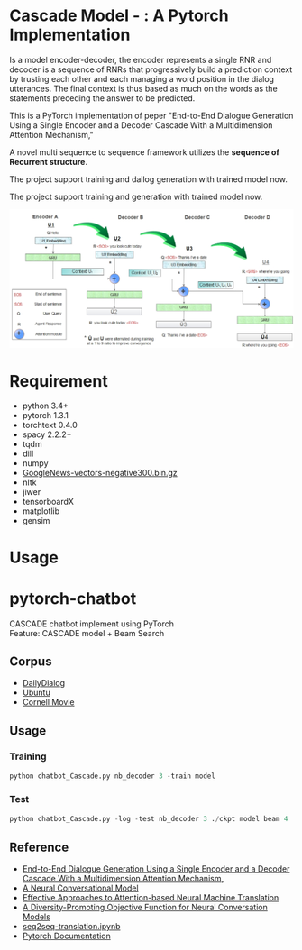 #  Cascade Model - : A Pytorch Implementation
Is a model encoder-decoder, the encoder represents a single
RNR and decoder is a sequence of RNRs that progressively build a prediction context by trusting each other and each managing a word position in the dialog utterances. The final context is thus based as much on the words as the statements preceding the answer to be predicted.

This is a PyTorch implementation of peper "End-to-End Dialogue Generation Using a Single Encoder and a Decoder Cascade With a Multidimension Attention Mechanism,"


A novel multi sequence to sequence framework utilizes the **sequence of Recurrent structure**.

The project support training and dailog generation with trained model now.

The project support training and generation with trained model now.
<p align="center">
<img src="https://github.com/belainine/Cascade/blob/main/Cascade1.jpg" width="600">
  
# Requirement
- python 3.4+
- pytorch 1.3.1
- torchtext 0.4.0
- spacy 2.2.2+
- tqdm
- dill
- numpy
- [GoogleNews-vectors-negative300.bin.gz](https://github.com/mmihaltz/word2vec-GoogleNews-vectors)
- nltk
- jiwer
- tensorboardX
- matplotlib
- gensim

# Usage

# pytorch-chatbot
CASCADE chatbot implement using PyTorch  
Feature: CASCADE model + Beam Search

## Corpus
- [DailyDialog](http://www.aclweb.org/anthology/I17-1099)
- [Ubuntu](https://arxiv.org/abs/1506.08909)
- [Cornell Movie](https://www.cs.cornell.edu/~cristian/Cornell_Movie-Dialogs_Corpus.html)
## Usage
### Training
```python
python chatbot_Cascade.py nb_decoder 3 -train model
```
### Test
```python
python chatbot_Cascade.py -log -test nb_decoder 3 ./ckpt model beam 4
```

## Reference
- [End-to-End Dialogue Generation Using a Single Encoder and a Decoder Cascade With a Multidimension Attention Mechanism,](https://ieeexplore.ieee.org/abstract/document/9723498)
- [A Neural Conversational Model](https://arxiv.org/abs/1506.05869)
- [Effective Approaches to Attention-based Neural Machine Translation](https://arxiv.org/abs/1508.04025)
- [A Diversity-Promoting Objective Function for Neural Conversation Models](https://arxiv.org/pdf/1510.03055.pdf)
- [seq2seq-translation.ipynb](https://github.com/spro/practical-pytorch/blob/master/seq2seq-translation/seq2seq-translation.ipynb)
- [Pytorch Documentation](https://pytorch.org/docs/0.3.0/)
